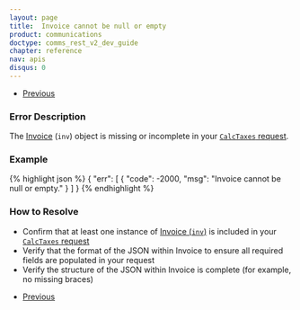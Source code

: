 ```yaml
---
layout: page
title:  Invoice cannot be null or empty
product: communications
doctype: comms_rest_v2_dev_guide
chapter: reference
nav: apis
disqus: 0
---
```


<ul class="pager">
  <li class="previous"><a href="/communications/dev-guide_rest_v2/reference/calculate-tax-errors/"><i class="glyphicon glyphicon-chevron-left"></i>Previous</a></li>
</ul>

<h3>Error Description</h3>
The <a class="dev-guide-link" href="/communications/dev-guide_rest_v2/reference/invoice/">Invoice</a> (<code>inv</code>) object is missing or incomplete in your <a class="dev-guide-link" href="/communications/dev-guide_rest_v2/reference/calc-taxes-request/"><code>CalcTaxes</code> request</a>.

<h3>Example</h3>
{% highlight json %}
{
  "err": [
    {
      "code": -2000,
      "msg": "Invoice cannot be null or empty."
    }
  ]
}
{% endhighlight %}

<h3>How to Resolve</h3>
<ul class="dev-guide-list">
    <li>Confirm that at least one instance of <a class="dev-guide-link" href="/communications/dev-guide_rest_v2/reference/invoice/">Invoice (<code>inv</code>)</a> is included in your <a class="dev-guide-link" href="/communications/dev-guide_rest_v2/reference/calc-taxes-request/"><code>CalcTaxes</code> request</a></li>
    <li>Verify that the format of the JSON within Invoice to ensure all required fields are populated in your request</li>
    <li>Verify the structure of the JSON within Invoice is complete (for example, no missing braces)</li>
</ul>

<ul class="pager">
  <li class="previous"><a href="/communications/dev-guide_rest_v2/reference/calculate-tax-errors/"><i class="glyphicon glyphicon-chevron-left"></i>Previous</a></li>
</ul>